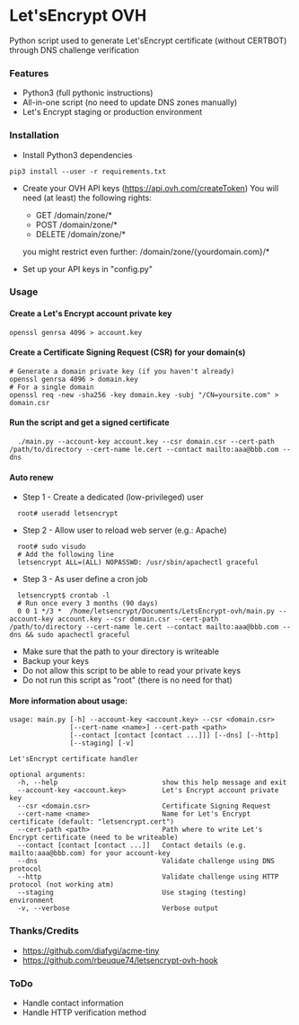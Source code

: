 # Let'sEncrypt OVH

Python script used to generate Let'sEncrypt certificate (without CERTBOT) through DNS challenge verification

### Features
* Python3 (full pythonic instructions)
* All-in-one script (no need to update DNS zones manually)
* Let's Encrypt staging or production environment

### Installation
* Install Python3 dependencies
```
pip3 install --user -r requirements.txt
```
* Create your OVH API keys (https://api.ovh.com/createToken)
  You will need (at least) the following rights:
    - GET /domain/zone/*
    - POST /domain/zone/*
    - DELETE /domain/zone/*

    you might restrict even further: /domain/zone/{yourdomain.com}/*

* Set up your API keys in "config.py"

### Usage

#### Create a Let's Encrypt account private key
```
openssl genrsa 4096 > account.key
```

#### Create a Certificate Signing Request (CSR) for your domain(s)
```
# Generate a domain private key (if you haven't already)
openssl genrsa 4096 > domain.key
# For a single domain
openssl req -new -sha256 -key domain.key -subj "/CN=yoursite.com" > domain.csr
```

#### Run the script and get a signed certificate
```
  ./main.py --account-key account.key --csr domain.csr --cert-path /path/to/directory --cert-name le.cert --contact mailto:aaa@bbb.com --dns
```

#### Auto renew

  * Step 1 - Create a dedicated (low-privileged) user
```
  root# useradd letsencrypt
```
  * Step 2 - Allow user to reload web server (e.g.: Apache)
```
  root# sudo visudo
  # Add the following line
  letsencrypt ALL=(ALL) NOPASSWD: /usr/sbin/apachectl graceful
```
  * Step 3 - As user define a cron job
```
  letsencrypt$ crontab -l
  # Run once every 3 months (90 days)
  0 0 1 */3 *  /home/letsencrypt/Documents/LetsEncrypt-ovh/main.py --account-key account.key --csr domain.csr --cert-path /path/to/directory --cert-name le.cert --contact mailto:aaa@bbb.com --dns && sudo apachectl graceful
```

* Make sure that the path to your directory is writeable
* Backup your keys
* Do not allow this script to be able to read your private keys
* Do not run this script as "root" (there is no need for that)

#### More information about usage:
```
usage: main.py [-h] --account-key <account.key> --csr <domain.csr>
               [--cert-name <name>] --cert-path <path>
               [--contact [contact [contact ...]]] [--dns] [--http]
               [--staging] [-v]

Let'sEncrypt certificate handler

optional arguments:
  -h, --help                          show this help message and exit
  --account-key <account.key>         Let's Encrypt account private key
  --csr <domain.csr>                  Certificate Signing Request
  --cert-name <name>                  Name for Let's Encrypt certificate (default: "letsencrypt.cert")
  --cert-path <path>                  Path where to write Let's Encrypt certificate (need to be writeable)
  --contact [contact [contact ...]]   Contact details (e.g. mailto:aaa@bbb.com) for your account-key
  --dns                               Validate challenge using DNS protocol
  --http                              Validate challenge using HTTP protocol (not working atm)
  --staging                           Use staging (testing) environment
  -v, --verbose                       Verbose output
```

### Thanks/Credits
* https://github.com/diafygi/acme-tiny
* https://github.com/rbeuque74/letsencrypt-ovh-hook

### ToDo
* Handle contact information
* Handle HTTP verification method
